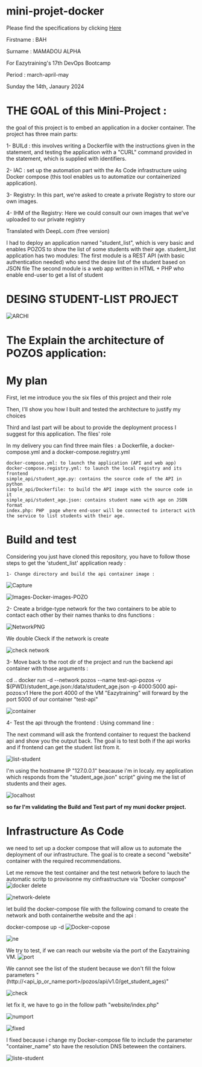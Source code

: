 # mini-projet-docker

Please find the specifications by clicking [Here](https://github.com/diranetafen/student-list)

Firstname : BAH

Surname : MAMADOU ALPHA

For Eazytraining's 17th DevOps Bootcamp

Period : march-april-may

Sunday the 14th, Janaury 2024


# THE GOAL of this Mini-Project :

the goal of this project is to embed an application in a docker container.
The project has three main parts:

1- BUILd : this involves writing a Dockerfile with the instructions given in the statement, and testing the application with a "CURL" command provided in the statement, which is supplied with identifiers. 

2- IAC : set up the automation part with the As Code infrastructure using Docker compose (this tool enables us to automatize our containerized application).

3-  Registry: In this part, we're asked to create a private Registry to store our own images.

4-  IHM of the Registry: Here we could consult our own images that we've uploaded to our private registry

Translated with DeepL.com (free version)

I had to deploy an application named "student_list", which is very basic and enables POZOS to show the list of some students with their age.
student_list application has two modules:
    The first module is a REST API (with basic authentication needed) who send the desire list of the student based on JSON file
    The second module is a web app written in HTML + PHP who enable end-user to get a list of student
    


# DESING STUDENT-LIST PROJECT

![ARCHI](https://github.com/bahalphaone/mini-projet-docker/assets/36479531/3e4c6bd9-1927-4251-8ce5-62383871d166)


 # The Explain the architecture of POZOS application:



# My plan

First, let me introduce you the six files of this project and their role

Then, I'll show you how I built and tested the architecture to justify my choices

Third and last part will be about to provide the deployment process I suggest for this application.
The files' role

In my delivery you can find three main files : a Dockerfile, a docker-compose.yml and a docker-compose.registry.yml

    docker-compose.yml: to launch the application (API and web app)
    docker-compose.registry.yml: to launch the local registry and its frontend
    simple_api/student_age.py: contains the source code of the API in python
    simple_api/Dockerfile: to build the API image with the source code in it
    simple_api/student_age.json: contains student name with age on JSON format
    index.php: PHP  page where end-user will be connected to interact with the service to list students with their age.
# Build and test
Considering you just have cloned this repository, you have to follow those steps to get the 'student_list' application ready :

    1- Change directory and build the api container image :

 ![Capture](https://github.com/bahalphaone/mini-projet-docker/assets/36479531/c30a41a4-dc0c-4365-b16d-dd02c3459a97)

 ![Images-Docker-images-POZO](https://github.com/bahalphaone/mini-projet-docker/assets/36479531/af69cdbd-fbfc-4716-b72b-c81869c91826)

2- Create a bridge-type network for the two containers to be able to contact each other by their names thanks to dns functions :

![NetworkPNG](https://github.com/bahalphaone/mini-projet-docker/assets/36479531/e7744f53-4304-4166-8748-1f0d8912df06)

 We double Ckeck if the network is create

  ![check network](https://github.com/bahalphaone/mini-projet-docker/assets/36479531/966fcbe9-1f41-4fee-a301-4b9877518217)

  3- Move back to the root dir of the project and run the backend api container with those arguments :

  cd .. 
  docker run -d --network pozos --name test-api-pozos -v ${PWD}/student_age.json:/data/student_age.json -p 4000:5000 api-pozos:v1
  Here the port 4000 of the VM "Eazytraining" will forward by the port 5000 of our container "test-api"

  ![container](https://github.com/bahalphaone/mini-projet-docker/assets/36479531/6a299665-356f-4912-a0e1-e771b0b0527c)


  4- 
    Test the api through the frontend :
 Using command line :

The next command will ask the frontend container to request the backend api and show you the output back. The goal is to test both if the api works and if frontend can get the student list from it.

![list-student](https://github.com/bahalphaone/mini-projet-docker/assets/36479531/5557d5b3-5e0a-4438-9b47-5050b56932ef)

I'm using the hostname IP "127.0.0.1" beacause i'm in localy.
my application which responds from the "student_age.json" script" giving me the list of students and their ages.

![localhost](https://github.com/bahalphaone/mini-projet-docker/assets/36479531/463bff07-a2a4-4a0a-a5b3-ecb834217615)

**so far I'm validating the Build and Test part of my muni docker project.**

# Infrastructure As Code 
we need to set up a docker compose that will allow us to automate the deployment of our infrastructure.
The goal is to create a second "website" container with the required recommendations.

Let me remove the test container and the test network before to lauch the automatic scritp to provisonne my cinfrastructure via "Docker compose"
![docker delete](https://github.com/bahalphaone/mini-projet-docker/assets/36479531/7fefeac3-32db-4f2f-9ee3-0a51747c9181)

![network-delete](https://github.com/bahalphaone/mini-projet-docker/assets/36479531/3c2141b4-d3a3-4d8d-b727-072ca8ec9b6f)

let build the docker-compose file with the following comand to create the network and both containerthe website and the api :

docker-compose up -d 
![Docker-copose](https://github.com/bahalphaone/mini-projet-docker/assets/36479531/9051e1a7-1729-44e4-b1e8-ac8f0598f6a2)

![ne](https://github.com/bahalphaone/mini-projet-docker/assets/36479531/c4163494-e7d2-4865-a7f2-e693a3147a70)

We try to test, if we can reach our website via the port of the Eazytraining VM.
![port](https://github.com/bahalphaone/mini-projet-docker/assets/36479531/fa183485-3786-47a2-9e9b-82b8c14cd65b)

We cannot see the list of the student because we don't fill the folow parameters "(http://<api_ip_or_name:port>/pozos/api/v1.0/get_student_ages)"

![check](https://github.com/bahalphaone/mini-projet-docker/assets/36479531/5a007514-f274-4f79-b586-6fe7bfe5f7ca)

let fix it, we have to go in the follow path "website/index.php"

![numport](https://github.com/bahalphaone/mini-projet-docker/assets/36479531/e079bbd9-814b-4c1c-a368-2be0c2ea0aa6)

![fixed](https://github.com/bahalphaone/mini-projet-docker/assets/36479531/343a7f86-be90-42f4-91ab-4e214b2d4622)

I fixed because i change my Docker-compose file to include the parameter "container_name" sto have the resolution DNS beteween the containers.

![liste-student](https://github.com/bahalphaone/mini-projet-docker/assets/36479531/c2093fd7-71e1-44d2-ae52-5d08836d456a)



